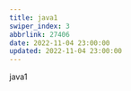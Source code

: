 ```yaml
---
title: java1
swiper_index: 3
abbrlink: 27406
date: 2022-11-04 23:00:00
updated: 2022-11-04 23:00:00
---
```


java1